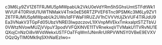 c3M6Ly9ZV1Z6TFRJMU5pMWpabUk2VkU0eVdYRm5hSGhsUmtSTFdtWk1WVUF4T0RVdU1UWTNMakV4Tnk0eE56RTZPVEF6Tnc9PSMKc3M6Ly9ZV1Z6TFRJMU5pMWpabUk2UWs1dFFWaFllRUZJV1hCVVVtUjZkVUF4TlRJdU9Ea3VNakV3TGpFd05UbzVNREl3IwpzczovL1lXVnpMVEkxTmkxalptSTZTbVJ0VWtzNVowMUZjVVpuY3podVVFQXlNVE11TVRnekxqVTVMakU1TVRvNU1EQXojCnNzOi8vWVdWekxUSTFOaTFqWm1JNmRrUlRPVWN5Y0VBeE9EVXVOQzQyTlM0Mk9qSXhNalEzIwo=
